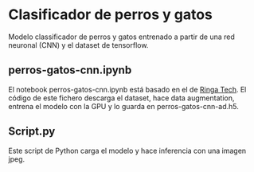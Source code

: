 # Clasificador de perros y gatos
Modelo classificador de perros y gatos entrenado a partir de una red neuronal (CNN) y el dataset de tensorflow.

## perros-gatos-cnn.ipynb
El notebook perros-gatos-cnn.ipynb está basado en el de [Ringa Tech](https://www.youtube.com/watch?v=DbwKbsCWPSg&t=1s&ab_channel=RingaTech). El código de este fichero descarga el dataset, hace data augmentation, entrena el modelo con la GPU y lo guarda en perros-gatos-cnn-ad.h5.

## Script.py
Este script de Python carga el modelo y hace inferencia con una imagen jpeg.
